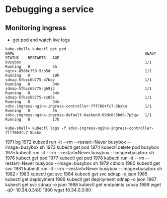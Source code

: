 #  Debugging a service

## Monitoring ingress

* get pod and watch live logs

```
kube-shell> kubectl get pod
NAME                                                          READY     STATUS    RESTARTS   AGE
busybox                                                       1/1       Running   0          5h
nginx-8586cf59-5zb5d                                          1/1       Running   0          19h
sdnap-5fbcc6b775-b7bqz                                        1/1       Running   0          34m
sdnap-5fbcc6b775-g69j2                                        1/1       Running   0          34m
sdnap-5fbcc6b775-zx85k                                        1/1       Running   0          34m
sdsc-ingress-nginx-ingress-controller-7ff7664fc7-5bskm        1/1       Running   0          5h
sdsc-ingress-nginx-ingress-default-backend-69dc6c5bd8-7p5qw   1/1       Running   0          17h

kube-shell> kubectl logs -f sdsc-ingress-nginx-ingress-controller-7ff7664fc7-5bskm

```



 1971  bg
 1972  kubectl run -it --rm --restart=Never busybox --image=busybox sh
 1973  kubectl get pod
 1974  kubectl delete pod busybox
 1975  kubectl run -it --rm --restart=Never busybox --image=busybox sh
 1976  kubect get pod
 1977  kubectl get pod
 1978  kubectl run -it --rm --restart=Never busybox --image=busybox sh
 1979  cdholo
 1980  kubectl get svc
 1981  kubectl run -it --rm --restart=Never busybox --image=busybox sh
 1982  r
 1983  kubectl get svc
 1984  kubectl get svc sdnap -o json
 1985  kubectl get deployment
 1986  kubectl get deployment sdnap -o json
 1987  kubectl get svc sdnap -o json
 1988  kubectl get endpoints sdnap
 1989  wget -q0- 10.34.0.3:80
 1990  wget 10.34.0.3:80
